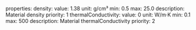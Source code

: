 properties:
  density:
    value: 1.38
    unit: g/cm³
    min: 0.5
    max: 25.0
    description: Material density
    priority: 1
  thermalConductivity:
    value: 0
    unit: W/m·K
    min: 0.1
    max: 500
    description: Material thermalConductivity
    priority: 2

